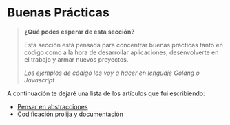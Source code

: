 # Buenas Prácticas 

> **¿Qué podes esperar de esta sección?**
>
> Esta sección está pensada para concentrar buenas prácticas tanto en código como a la hora de desarrollar aplicaciones, desenvolverte en el trabajo y armar nuevos proyectos.
>
> *Los ejemplos de código los voy a hacer en lenguaje Golang o Javascript*

A continuación te dejaré una lista de los artículos que fui escribiendo:

- [Pensar en abstracciones](/think_abstract.md)
- [Codificación prolija y documentación](/neat_coding.md)